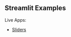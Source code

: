 Streamlit Examples
------

Live Apps:
- [Sliders](https://share.streamlit.io/brianspiering/streamlit_examples/main/streamlit_app_1_sliders.py)